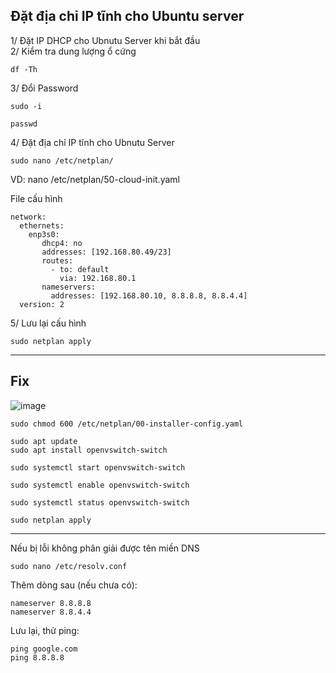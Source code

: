 Đặt địa chỉ IP tĩnh cho Ubuntu server
------

1/ Đặt IP DHCP cho Ubnutu Server khi bắt đầu </br>
2/ Kiểm tra dung lượng ổ cứng </br>
```
df -Th
```

3/ Đổi Password
```
sudo -i
```
```
passwd
```

4/ Đặt địa chỉ IP tĩnh cho Ubnutu Server
```
sudo nano /etc/netplan/
```
VD: nano /etc/netplan/50-cloud-init.yaml


File cấu hình
```
network:
  ethernets:
    enp3s0:
       dhcp4: no
       addresses: [192.168.80.49/23]
       routes:
         - to: default
           via: 192.168.80.1
       nameservers:
         addresses: [192.168.80.10, 8.8.8.8, 8.8.4.4]
  version: 2

```

5/ Lưu lại cấu hình
```
sudo netplan apply
```


-----------
Fix
-----------

![image](https://github.com/user-attachments/assets/ca0d36aa-1746-4170-898f-1e4f586f5be8)

```
sudo chmod 600 /etc/netplan/00-installer-config.yaml
```

```
sudo apt update
sudo apt install openvswitch-switch
```

```
sudo systemctl start openvswitch-switch
```

```
sudo systemctl enable openvswitch-switch
```

```
sudo systemctl status openvswitch-switch
```

```
sudo netplan apply
```

------------
Nếu bị lỗi không phân giải được tên miền DNS

```
sudo nano /etc/resolv.conf
```

Thêm dòng sau (nếu chưa có):

```
nameserver 8.8.8.8
nameserver 8.8.4.4
```

Lưu lại, thử ping:

```
ping google.com
ping 8.8.8.8

```



